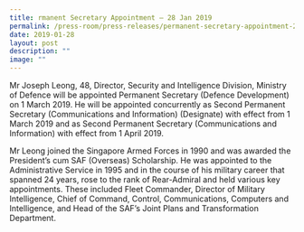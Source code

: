 ```yaml
---
title: rmanent Secretary Appointment – 28 Jan 2019
permalink: /press-room/press-releases/permanent-secretary-appointment-28-jan-2019/
date: 2019-01-28
layout: post
description: ""
image: ""
---
```

Mr Joseph Leong, 48, Director, Security and Intelligence Division, Ministry of Defence will be appointed Permanent Secretary (Defence Development) on 1 March 2019. He will be appointed concurrently as Second Permanent Secretary (Communications and Information) (Designate) with effect from 1 March 2019 and as Second Permanent Secretary (Communications and Information) with effect from 1 April 2019.  
  
Mr Leong joined the Singapore Armed Forces in 1990 and was awarded the President’s cum SAF (Overseas) Scholarship. He was appointed to the Administrative Service in 1995 and in the course of his military career that spanned 24 years, rose to the rank of Rear-Admiral and held various key appointments. These included Fleet Commander, Director of Military Intelligence, Chief of Command, Control, Communications, Computers and Intelligence, and Head of the SAF’s Joint Plans and Transformation Department.